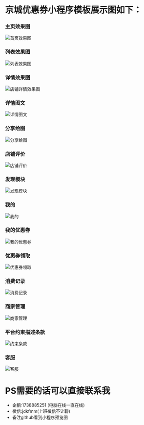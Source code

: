 # 京城优惠券小程序模板展示图如下：

### 主页效果图
![首页效果图](./20180817105609.png)

### 列表效果图
![列表效果图](./20180817111930.png)



### 详情效果图

![店铺详情效果图](./20180817110422.png)

### 详情图文
![详情图文](./20180817110442.png)

### 分享绘图
![分享绘图](./20180817110525.png)

### 店铺评价

![店铺评价](./20180817110506.png)

### 发现模块

![发现模块](./20180817110239.png)



### 我的

![我的](./20180817110926.png)

### 我的优惠券
![我的优惠券](./20180817110614.png)

### 优惠券领取

![优惠券领取](./20180817110604.png)

### 消费记录

![消费记录](./20180817110937.png)

### 商家管理

![商家管理](./20180817110937.png)

### 平台约束描述条款

![约束条款](./20180817111031.png)

### 客服

![客服](./20180817111106.png)

# PS需要的话可以直接联系我

* 企鹅:1738885251 (电脑在线一直在线)
* 微信:jdkfmm(上班微信不让聊)
* 备注github看到小程序预览图
